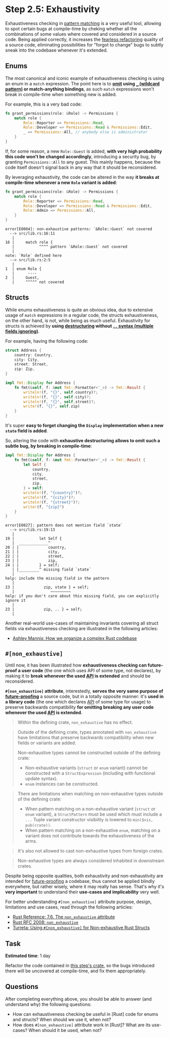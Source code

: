 Step 2.5: Exhaustivity
======================

Exhaustiveness checking in [pattern matching][1] is a very useful tool, allowing to spot certain bugs at compile-time by cheking whether all the combinations of some values where covered and considered in a source code. Being applied correctly, it increases the [fearless refactoring][2] quality of a source code, eliminating possibilities for "forgot to change" bugs to subtly sneak into the codebase whenever it's extended.




## Enums

The most canonical and iconic example of exhaustiveness checking is using an enum in a `match` expression. The point here is to __[omit][5] using [`_` (wildcard pattern)][4] or match-anything bindings__, as such `match` expressions won't break in compile-time when something new is added.

For example, this is a very bad code:
```rust
fn grant_permissions(role: &Role) -> Permissions {
    match role {
        Role::Reporter => Permissions::Read,
        Role::Developer => Permissions::Read & Permissions::Edit,
        _ => Permissions::All, // anybody else is administrator 
    }
}
```
If, for some reason, a new `Role::Guest` is added, __with very high probability this code won't be changed accordingly__, introducing a security bug, by granting `Permissions::All` to any guest. This mainly happens, because the code itself doesn't signal back in any way that it should be reconsidered.

By leveraging exhaustivity, the code can be altered in the way __it breaks at compile-time whenever a new `Role` variant is added__:
```rust
fn grant_permissions(role: &Role) -> Permissions {
    match role {
        Role::Reporter => Permissions::Read,
        Role::Developer => Permissions::Read & Permissions::Edit,
        Role::Admin => Permissions::All, 
    }
}
```
```
error[E0004]: non-exhaustive patterns: `&Role::Guest` not covered
  --> src/lib.rs:16:11
   |
16 |     match role {
   |           ^^^^ pattern `&Role::Guest` not covered
   |
note: `Role` defined here
  --> src/lib.rs:2:5
   |
1  | enum Role {
   |      ----
2  |     Guest,
   |     ^^^^^ not covered
```




## Structs

While enums exhaustiveness is quite an obvious idea, due to extensive usage of `match` expressions in a regular code, the structs exhaustiveness, on the other hand, is not, while being as much useful. Exhaustivity for structs is achieved by __using [destructuring][6] without [`..` syntax (multiple fields ignoring)][7]__.

For example, having the following code:
```rust
struct Address {
    country: Country,
    city: City,
    street: Street,
    zip: Zip,
}

impl fmt::Display for Address {
    fn fmt(&self, f: &mut fmt::Formatter<'_>) -> fmt::Result {
        writeln!(f, "{}", self.country)?;
        writeln!(f, "{}", self.city)?;
        writeln!(f, "{}", self.street)?;
        write!(f, "{}", self.zip)
    }
}
```
It's super __easy to forget changing the `Display` implementation when a new `state` field is added__.

So, altering the code with __exhaustive destructuring allows to omit such a subtle bug, by breaking in compile-time__:
```rust
impl fmt::Display for Address {
    fn fmt(&self, f: &mut fmt::Formatter<'_>) -> fmt::Result {
        let Self {
            country,
            city,
            street,
            zip,
        } = self;
        writeln!(f, "{country}")?;
        writeln!(f, "{city}")?;
        writeln!(f, "{street}")?;
        write!(f, "{zip}")
    }
}
```
```
error[E0027]: pattern does not mention field `state`
  --> src/lib.rs:19:13
   |
19 |           let Self {
   |  _____________^
20 | |             country,
21 | |             city,
22 | |             street,
23 | |             zip,
24 | |         } = self;
   | |_________^ missing field `state`
   |
help: include the missing field in the pattern
   |
23 |             zip, state } = self;
   |                ~~~~~~~~~
help: if you don't care about this missing field, you can explicitly ignore it
   |
23 |             zip, .. } = self;
   |    
```

Another real-world use-cases of maintaining invariants covering all struct fields via exhaustiveness checking are illustrated in the following articles:
- [Ashley Mannix: How we organize a complex Rust codebase][8]




## `#[non_exhaustive]`

Until now, it has been illustrated how __exhaustiveness checking can future-proof a user code__ (the one which uses API of some type, not declares), by making it to __break whenever the used [API] is extended__ and should be reconsidered.

__`#[non_exhaustive]` attribute__, interestedly, __serves the very same purpose of [future-proofing][12]__ a source code, but in a totally opposite manner: it's __used in a library code__ (the one which declares [API] of some type for usage) to preserve backwards compatibility __for omitting breaking any user code whenever the used [API] is extended__.

> Within the defining crate, `non_exhaustive` has no effect.

> Outside of the defining crate, types annotated with `non_exhaustive` have limitations that preserve backwards compatibility when new fields or variants are added.
> 
> Non-exhaustive types cannot be constructed outside of the defining crate:
> - Non-exhaustive variants (`struct` or `enum` variant) cannot be constructed with a `StructExpression` (including with functional update syntax).
> - `enum` instances can be constructed.

> There are limitations when matching on non-exhaustive types outside of the defining crate:
> - When pattern matching on a non-exhaustive variant (`struct` or `enum` variant), a `StructPattern` must be used which must include a `...` Tuple variant constructor visibility is lowered to `min($vis, pub(crate))`.
> - When pattern matching on a non-exhaustive `enum`, matching on a variant does not contribute towards the exhaustiveness of the arms.

> It's also not allowed to cast non-exhaustive types from foreign crates.

> Non-exhaustive types are always considered inhabited in downstream crates.

Despite being opposite qualities, both exhaustivity and non-exhaustivity are intended for [future-proofing][12] a codebase, thus cannot be applied blindly everywhere, but rather wisely, where it may really has sense. That's why it's __very important__ to understand their __use-cases and implicability__ very well.

For better understanding `#[non_exhaustive]` attribute purpose, design, limitations and use cases, read through the following articles:
- [Rust Reference: 7.6. The `non_exhaustive` attribute][9]
- [Rust RFC 2008: `non_exhaustive`][10]
- [Turreta: Using `#[non_exhaustive]` for Non-exhaustive Rust Structs][11]




## Task

__Estimated time__: 1 day




Refactor the code contained in [this step's crate](src/lib.rs), so the bugs introduced there will be uncovered at compile-time, and fix them appropriately.




## Questions

After completing everything above, you should be able to answer (and understand why) the following questions:
- How can exhaustiveness checking be useful in [Rust] code for enums and structs? When should we use it, when not?
- How does `#[non_exhaustive]` attribute work in [Rust]? What are its use-cases? When should it be used, when not?




[API]: https://en.wikipedia.org/wiki/API

[1]: https://doc.rust-lang.org/book/ch18-00-patterns.html
[2]: https://news.ycombinator.com/item?id=27553775
[3]: https://doc.rust-lang.org/book/ch18-01-all-the-places-for-patterns.html#match-arms
[4]: https://doc.rust-lang.org/book/ch18-03-pattern-syntax.html#ignoring-values-in-a-pattern
[5]: https://rust-lang.github.io/rust-clippy/master/index.html#wildcard_enum_match_arm
[6]: https://doc.rust-lang.org/book/ch18-03-pattern-syntax.html#destructuring-to-break-apart-values
[7]: https://doc.rust-lang.org/book/ch18-03-pattern-syntax.html#ignoring-remaining-parts-of-a-value-with-
[8]: https://blog.datalust.co/rust-at-datalust-how-we-organize-a-complex-rust-codebase#maintaininginvariantsthatcoverallstructfields
[9]: https://doc.rust-lang.org/reference/attributes/type_system.html#the-non_exhaustive-attribute
[10]: https://rust-lang.github.io/rfcs/2008-non-exhaustive.html
[11]: https://turreta.com/blog/2019/12/21/using-non_exhaustive-for-non-exhaustive-rust-structs
[12]: https://en.wikipedia.org/wiki/Future-proof
